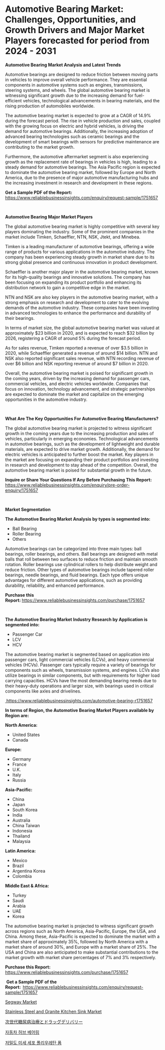 <p><h1>Automotive Bearing Market: Challenges, Opportunities, and Growth Drivers and Major Market Players forecasted for period from 2024 - 2031</h1></p><p><strong>Automotive Bearing Market Analysis and Latest Trends</strong></p>
<p><p>Automotive bearings are designed to reduce friction between moving parts in vehicles to improve overall vehicle performance. They are essential components in automotive systems such as engines, transmissions, steering systems, and wheels. The global automotive bearing market is witnessing significant growth due to the increasing demand for fuel-efficient vehicles, technological advancements in bearing materials, and the rising production of automobiles worldwide.</p><p>The automotive bearing market is expected to grow at a CAGR of 14.9% during the forecast period. The rise in vehicle production and sales, coupled with the growing focus on electric and hybrid vehicles, is driving the demand for automotive bearings. Additionally, the increasing adoption of advanced bearing technologies such as ceramic bearings and the development of smart bearings with sensors for predictive maintenance are contributing to the market growth.</p><p>Furthermore, the automotive aftermarket segment is also experiencing growth as the replacement rate of bearings in vehicles is high, leading to a steady demand for automotive bearings. The Asia Pacific region is expected to dominate the automotive bearing market, followed by Europe and North America, due to the presence of major automotive manufacturing hubs and the increasing investment in research and development in these regions.</p></p>
<p><strong>Get a Sample PDF of the Report:&nbsp;</strong> <a href="https://www.reliablebusinessinsights.com/enquiry/request-sample/1751657">https://www.reliablebusinessinsights.com/enquiry/request-sample/1751657</a></p>
<p>&nbsp;</p>
<p><strong>Automotive Bearing Major Market Players</strong></p>
<p><p>The global automotive bearing market is highly competitive with several key players dominating the industry. Some of the prominent companies in the market include Timken, Schaeffler, NTN, NSK, Jtekt, and Minebea.</p><p>Timken is a leading manufacturer of automotive bearings, offering a wide range of products for various applications in the automotive industry. The company has been experiencing steady growth in market share due to its strong global presence and continuous innovation in product development.</p><p>Schaeffler is another major player in the automotive bearing market, known for its high-quality bearings and innovative solutions. The company has been focusing on expanding its product portfolio and enhancing its distribution network to gain a competitive edge in the market.</p><p>NTN and NSK are also key players in the automotive bearing market, with a strong emphasis on research and development to cater to the evolving demands of the automotive industry. These companies have been investing in advanced technologies to enhance the performance and durability of their bearings.</p><p>In terms of market size, the global automotive bearing market was valued at approximately $23 billion in 2020, and is expected to reach $32 billion by 2026, registering a CAGR of around 5% during the forecast period.</p><p>As for sales revenue, Timken reported a revenue of over $3.5 billion in 2020, while Schaeffler generated a revenue of around $14 billion. NTN and NSK also reported significant sales revenue, with NTN recording revenue of over $6 billion and NSK reporting revenue of around $7 billion in 2020.</p><p>Overall, the automotive bearing market is poised for significant growth in the coming years, driven by the increasing demand for passenger cars, commercial vehicles, and electric vehicles worldwide. Companies that focus on innovation, technology advancement, and strategic partnerships are expected to dominate the market and capitalize on the emerging opportunities in the automotive industry.</p></p>
<p>&nbsp;</p>
<p><strong>What Are The Key Opportunities For Automotive Bearing Manufacturers?</strong></p>
<p><p>The global automotive bearing market is projected to witness significant growth in the coming years due to the increasing production and sales of vehicles, particularly in emerging economies. Technological advancements in automotive bearings, such as the development of lightweight and durable materials, are expected to drive market growth. Additionally, the demand for electric vehicles is anticipated to further boost the market. Key players in the market are focusing on expanding their product portfolios and investing in research and development to stay ahead of the competition. Overall, the automotive bearing market is poised for substantial growth in the future.</p></p>
<p><strong>Inquire or Share Your Questions If Any Before Purchasing This Report:</strong> <a href="https://www.reliablebusinessinsights.com/enquiry/pre-order-enquiry/1751657">https://www.reliablebusinessinsights.com/enquiry/pre-order-enquiry/1751657</a></p>
<p>&nbsp;</p>
<p><strong>Market Segmentation</strong></p>
<p><strong>The Automotive Bearing Market Analysis by types is segmented into:</strong></p>
<p><ul><li>Ball Bearing</li><li>Roller Bearing</li><li>Others</li></ul></p>
<p><p>Automotive bearings can be categorized into three main types: ball bearings, roller bearings, and others. Ball bearings are designed with metal balls that roll between two surfaces to reduce friction and maintain smooth rotation. Roller bearings use cylindrical rollers to help distribute weight and reduce friction. Other types of automotive bearings include tapered roller bearings, needle bearings, and fluid bearings. Each type offers unique advantages for different automotive applications, such as providing durability, reliability, and enhanced performance.</p></p>
<p><strong>Purchase this Report:&nbsp;</strong><a href="https://www.reliablebusinessinsights.com/purchase/1751657">https://www.reliablebusinessinsights.com/purchase/1751657</a></p>
<p>&nbsp;</p>
<p><strong>The Automotive Bearing Market Industry Research by Application is segmented into:</strong></p>
<p><ul><li>Passenger Car</li><li>LCV</li><li>HCV</li></ul></p>
<p><p>The automotive bearing market is segmented based on application into passenger cars, light commercial vehicles (LCVs), and heavy commercial vehicles (HCVs). Passenger cars typically require a variety of bearings for components such as wheels, transmission systems, and engines. LCVs also utilize bearings in similar components, but with requirements for higher load carrying capacities. HCVs have the most demanding bearing needs due to their heavy-duty operations and larger size, with bearings used in critical components like axles and drivelines.</p></p>
<p><a href="https://www.reliablebusinessinsights.com/automotive-bearing-r1751657">&nbsp;https://www.reliablebusinessinsights.com/automotive-bearing-r1751657</a></p>
<p><strong>In terms of Region, the Automotive Bearing Market Players available by Region are:</strong></p>
<p>
    <p> <strong> North America: </strong>
        <ul>
            <li>United States</li>
            <li>Canada</li>
        </ul>
        </p> 
    <p> <strong> Europe: </strong>
        <ul>
            <li>Germany</li>
            <li>France</li>
            <li>U.K.</li>
            <li>Italy</li>
            <li>Russia</li>
        </ul>
        </p> 
    <p> <strong> Asia-Pacific: </strong>
        <ul>
            <li>China</li>
            <li>Japan</li>
            <li>South Korea</li>
            <li>India</li>
            <li>Australia</li>
            <li>China Taiwan</li>
            <li>Indonesia</li>
            <li>Thailand</li>
            <li>Malaysia</li>
        </ul>
        </p> 
    <p> <strong> Latin America: </strong>
        <ul>
            <li>Mexico</li>
            <li>Brazil</li>
            <li>Argentina Korea</li>
            <li>Colombia</li>
        </ul>
        </p> 
    <p> <strong> Middle East & Africa: </strong>
        <ul>
            <li>Turkey</li>
            <li>Saudi</li>
            <li>Arabia</li>
            <li>UAE</li>
            <li>Korea</li>
        </ul>
    </p>
    </p>
<p><p>The automotive bearing market is projected to witness significant growth across regions such as North America, Asia-Pacific, Europe, the USA, and China. Among these, Asia-Pacific is expected to dominate the market with a market share of approximately 35%, followed by North America with a market share of around 30%, and Europe with a market share of 25%. The USA and China are also anticipated to make substantial contributions to the market growth with market share percentages of 7% and 3% respectively.</p></p>
<p><strong>Purchase this Report: </strong><a href="https://www.reliablebusinessinsights.com/purchase/1751657">https://www.reliablebusinessinsights.com/purchase/1751657</a></p>
<p>&nbsp;<strong>Get a Sample PDF of the Report:&nbsp;&nbsp;</strong><a href="https://www.reliablebusinessinsights.com/enquiry/request-sample/1751657">https://www.reliablebusinessinsights.com/enquiry/request-sample/1751657</a></p>
<p><strong></strong></p>
<p><p><a href="https://github.com/cameroneffertz/Market-Research-Report-List-1/blob/main/segway-market.md">Segway Market</a></p><p><a href="https://github.com/shahriarnajimjoy333/Market-Research-Report-List-1/blob/main/stainless-steel-and-granite-kitchen-sink-market.md">Stainless Steel and Granite Kitchen Sink Market</a></p><p><a href="https://github.com/CloydAbbott2023/Market-Research-Report-List-2/blob/main/3753776121618.md">次世代糖尿病治療とドラッグデリバリー</a></p><p><a href="https://github.com/mpodehpw07370073/Market-Research-Report-List-2/blob/main/8878961113581.md">자동차 허브 베어링</a></p><p><a href="https://github.com/TobyKub4685/Market-Research-Report-List-2/blob/main/3852565113582.md">저밀도 미세 세포 폴리우레탄 폼</a></p></p>